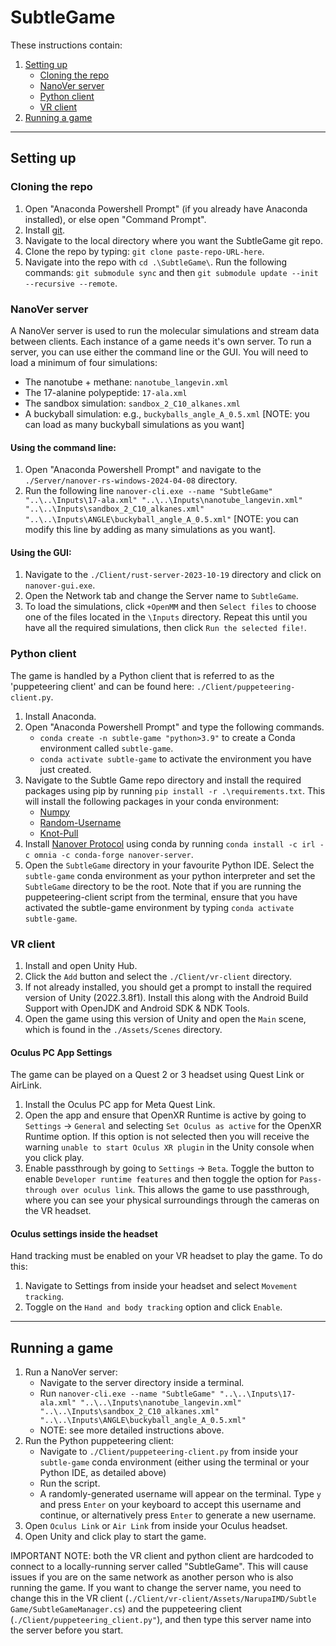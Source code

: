 # SubtleGame

These instructions contain:
1. [Setting up](#Setting-up)
	- [Cloning the repo](#Cloning-the-repo)
	- [NanoVer server](#NanoVer-server)
	- [Python client](#Python-client)
	- [VR client](#VR-client)
3. [Running a game](#Running-a-game)

-----

## Setting up
### Cloning the repo

1. Open "Anaconda Powershell Prompt" (if you already have Anaconda installed), or else open "Command Prompt".
2. Install [git](https://github.com/git-guides/install-git).
3. Navigate to the local directory where you want the SubtleGame git repo.
4. Clone the repo by typing: `git clone paste-repo-URL-here`.
5. Navigate into the repo with `cd .\SubtleGame\`. Run the following commands: `git submodule sync` and then `git submodule update --init --recursive --remote`.

### NanoVer server

A NanoVer server is used to run the molecular simulations and stream data between clients. Each instance of a game needs it's own server. To run a server, you can use either the command line or the GUI. You will need to load a minimum of four simulations:
- The nanotube + methane: `nanotube_langevin.xml`
- The 17-alanine polypeptide: `17-ala.xml`
- The sandbox simulation: `sandbox_2_C10_alkanes.xml`
- A buckyball simulation: e.g., `buckyballs_angle_A_0.5.xml` [NOTE: you can load as many buckyball simulations as you want]

#### Using the command line:
1. Open "Anaconda Powershell Prompt" and navigate to the `./Server/nanover-rs-windows-2024-04-08` directory.
2. Run the following line `nanover-cli.exe --name "SubtleGame" "..\..\Inputs\17-ala.xml" "..\..\Inputs\nanotube_langevin.xml" "..\..\Inputs\sandbox_2_C10_alkanes.xml" "..\..\Inputs\ANGLE\buckyball_angle_A_0.5.xml"` [NOTE: you can modify this line by adding as many simulations as you want].

#### Using the GUI:
1. Navigate to the `./Client/rust-server-2023-10-19` directory and click on `nanover-gui.exe`.
2. Open the Network tab and change the Server name to `SubtleGame`.
3. To load the simulations, click `+OpenMM` and then `Select files` to choose one of the files located in the `\Inputs` directory. Repeat this until you have all the required simulations, then click `Run the selected file!`.

### Python client

The game is handled by a Python client that is referred to as the 'puppeteering client' and can be found here: `./Client/puppeteering-client.py`.
1. Install Anaconda.
2. Open "Anaconda Powershell Prompt" and type the following commands.
    - `conda create -n subtle-game "python>3.9"` to create a Conda environment called `subtle-game`.
    - `conda activate subtle-game` to activate the environment you have just created.
3. Navigate to the Subtle Game repo directory and install the required packages using pip by running `pip install -r .\requirements.txt`. This will install the following packages in your conda environment:
    - [Numpy](https://anaconda.org/anaconda/numpy)
    - [Random-Username](https://pypi.org/project/random-username/)
    - [Knot-Pull](https://github.com/dzarmola/knot_pull)
4. Install [Nanover Protocol](https://github.com/IRL2/nanover-protocol) using conda by running `conda install -c irl -c omnia -c conda-forge nanover-server`.
5. Open the `SubtleGame` directory in your favourite Python IDE. Select the `subtle-game` conda environment as your python interpreter and set the `SubtleGame` directory to be the root. Note that if you are running the puppeteering-client script from the terminal, ensure that you have activated the subtle-game environment by typing `conda activate subtle-game`.

### VR client

1. Install and open Unity Hub.
2. Click the `Add` button and select the `./Client/vr-client` directory.
3. If not already installed, you should get a prompt to install the required version of Unity (2022.3.8f1). Install this along with the Android Build Support with OpenJDK and Android SDK & NDK Tools.
4. Open the game using this version of Unity and open the `Main` scene, which is found in the `./Assets/Scenes` directory.

#### Oculus PC App Settings

The game can be played on a Quest 2 or 3 headset using Quest Link or AirLink.
1. Install the Oculus PC app for Meta Quest Link.
2. Open the app and ensure that OpenXR Runtime is active by going to `Settings` -> `General` and selecting `Set Oculus as active` for the OpenXR Runtime option. If this option is not selected then you will receive the warning `unable to start Oculus XR plugin` in the Unity console when you click play.
3. Enable passthrough by going to `Settings` -> `Beta`. Toggle the button to enable `Developer runtime features` and then toggle the option for `Pass-through over oculus link`. This allows the game to use passthrough, where you can see your physical surroundings through the cameras on the VR headset. 

#### Oculus settings inside the headset

Hand tracking must be enabled on your VR headset to play the game. To do this:
1. Navigate to Settings from inside your headset and select `Movement tracking`. 
2. Toggle on the `Hand and body tracking` option and click `Enable`.

-----

## Running a game

1. Run a NanoVer server:
    - Navigate to the server directory inside a terminal.
    - Run `nanover-cli.exe --name "SubtleGame" "..\..\Inputs\17-ala.xml" "..\..\Inputs\nanotube_langevin.xml" "..\..\Inputs\sandbox_2_C10_alkanes.xml" "..\..\Inputs\ANGLE\buckyball_angle_A_0.5.xml"`
    - NOTE: see more detailed instructions above.
1. Run the Python puppeteering client:
    - Navigate to `./Client/puppeteering-client.py` from inside your `subtle-game` conda environment (either using the terminal or your Python IDE, as detailed above)
    - Run the script.
    - A randomly-generated username will appear on the terminal. Type `y` and press `Enter` on your keyboard to accept this username and continue, or alternatively press `Enter` to generate a new username.
3. Open `Oculus Link` or `Air Link` from inside your Oculus headset.
4. Open Unity and click play to start the game.

IMPORTANT NOTE: both the VR client and python client are hardcoded to connect to a locally-running server called "SubtleGame". This will cause issues if you are on the same network as another person who is also running the game. If you want to change the server name, you need to change this in the VR client (`./Client/vr-client/Assets/NarupaIMD/Subtle Game/SubtleGameManager.cs`) and the puppeteering client (`./Client/puppeteering_client.py"`), and then type this server name into the server before you start.

